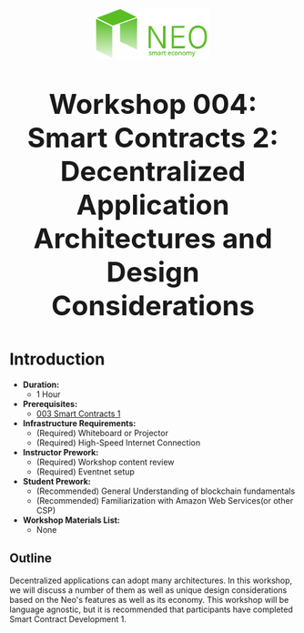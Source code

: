 <p align="center">
  <img 
    src="../assets/logo.svg" 
    width="200px"
    alt="Neo">
</p>

<p align="center" style="font-size: 48px;">
  <strong>Workshop 004: Smart Contracts 2: Decentralized Application Architectures and Design Considerations</strong>
</p>

# Introduction
* <b>Duration:</b> 
	* 1 Hour
* <b>Prerequisites:</b> 
	* [003 Smart Contracts 1](./3_smart_contract_1/README.md)
* <b>Infrastructure Requirements:</b>
	* (Required) Whiteboard or Projector
	* (Required) High-Speed Internet Connection
* <b>Instructor Prework:</b>
	* (Required) Workshop content review
	* (Required) Eventnet setup
* <b>Student Prework:</b>
	* (Recommended) General Understanding of blockchain fundamentals
	* (Recommended) Familiarization with Amazon Web Services(or other CSP)
* <b>Workshop Materials List:</b>
	* None

## Outline
Decentralized applications can adopt many architectures. In this workshop, we will discuss a number of them as well as unique design considerations based on the Neo's features as well as its economy. This workshop will be language agnostic, but it is recommended that participants have completed Smart Contract Development 1.